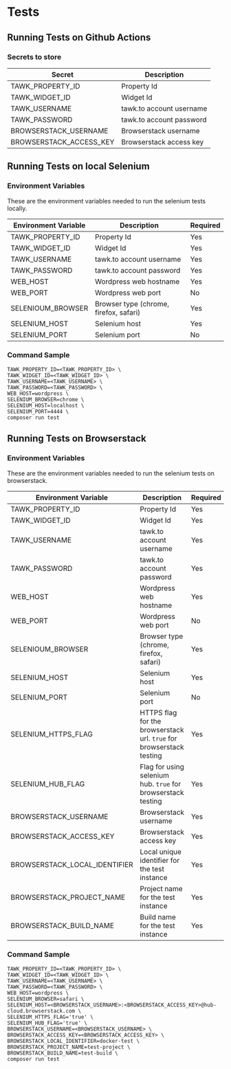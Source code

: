 # Tests

## Running Tests on Github Actions

### Secrets to store

| Secret | Description |
|---|---|
| TAWK_PROPERTY_ID | Property Id |
| TAWK_WIDGET_ID | Widget Id |
| TAWK_USERNAME | tawk.to account username |
| TAWK_PASSWORD | tawk.to account password |
| BROWSERSTACK_USERNAME | Browserstack username |
| BROWSERSTACK_ACCESS_KEY | Browserstack access key |

## Running Tests on local Selenium

### Environment Variables

These are the environment variables needed to run the selenium tests locally.

| Environment Variable | Description | Required |
|---|---|---|
| TAWK_PROPERTY_ID | Property Id | Yes |
| TAWK_WIDGET_ID | Widget Id | Yes |
| TAWK_USERNAME | tawk.to account username | Yes |
| TAWK_PASSWORD | tawk.to account password | Yes |
| WEB_HOST | Wordpress web hostname | Yes |
| WEB_PORT | Wordpress web port | No |
| SELENIOUM_BROWSER | Browser type (chrome, firefox, safari) | Yes |
| SELENIUM_HOST | Selenium host | Yes |
| SELENIUM_PORT | Selenium port | No |

### Command Sample
```
TAWK_PROPERTY_ID=<TAWK_PROPERTY_ID> \
TAWK_WIDGET_ID=<TAWK_WIDGET_ID> \
TAWK_USERNAME=<TAWK_USERNAME> \
TAWK_PASSWORD=<TAWK_PASSWORD> \
WEB_HOST=wordpress \
SELENIUM_BROWSER=chrome \
SELENIUM_HOST=localhost \
SELENIUM_PORT=4444 \
composer run test
```

## Running Tests on Browserstack

### Environment Variables

These are the environment variables needed to run the selenium tests on browserstack.

| Environment Variable | Description | Required |
|---|---|---|
| TAWK_PROPERTY_ID | Property Id | Yes |
| TAWK_WIDGET_ID | Widget Id | Yes |
| TAWK_USERNAME | tawk.to account username | Yes |
| TAWK_PASSWORD | tawk.to account password | Yes |
| WEB_HOST | Wordpress web hostname | Yes |
| WEB_PORT | Wordpress web port | No |
| SELENIOUM_BROWSER | Browser type (chrome, firefox, safari) | Yes |
| SELENIUM_HOST | Selenium host | Yes |
| SELENIUM_PORT | Selenium port | No |
| SELENIUM_HTTPS_FLAG | HTTPS flag for the browserstack url. `true` for browserstack testing |Yes |
| SELENIUM_HUB_FLAG | Flag for using selenium hub. `true` for browserstack testing |Yes |
| BROWSERSTACK_USERNAME | Browserstack username | Yes |
| BROWSERSTACK_ACCESS_KEY | Browserstack access key | Yes |
| BROWSERSTACK_LOCAL_IDENTIFIER | Local unique identifier for the test instance | Yes |
| BROWSERSTACK_PROJECT_NAME | Project name for the test instance | Yes |
| BROWSERSTACK_BUILD_NAME | Build name for the test instance | Yes |

### Command Sample
```
TAWK_PROPERTY_ID=<TAWK_PROPERTY_ID> \
TAWK_WIDGET_ID=<TAWK_WIDGET_ID> \
TAWK_USERNAME=<TAWK_USERNAME> \
TAWK_PASSWORD=<TAWK_PASSWORD> \
WEB_HOST=wordpress \
SELENIUM_BROWSER=safari \
SELENIUM_HOST=<BROWSERSTACK_USERNAME>:<BROWSERSTACK_ACCESS_KEY>@hub-cloud.browserstack.com \
SELENIUM_HTTPS_FLAG='true' \
SELENIUM_HUB_FLAG='true' \
BROWSERSTACK_USERNAME=<BROWSERSTACK_USERNAME> \
BROWSERSTACK_ACCESS_KEY=<BROWSERSTACK_ACCESS_KEY> \
BROWSERSTACK_LOCAL_IDENTIFIER=docker-test \
BROWSERSTACK_PROJECT_NAME=test-project \
BROWSERSTACK_BUILD_NAME=test-build \
composer run test
```
